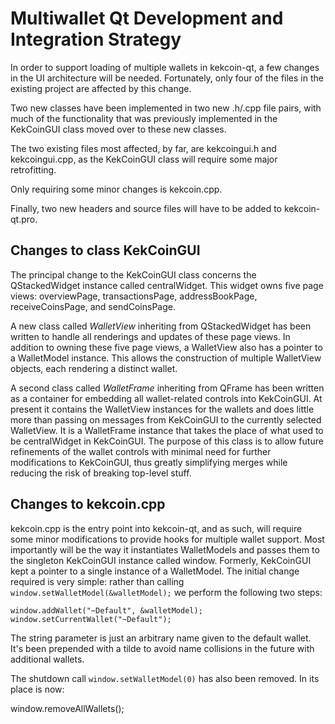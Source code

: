 Multiwallet Qt Development and Integration Strategy
===================================================

In order to support loading of multiple wallets in kekcoin-qt, a few changes in the UI architecture will be needed.
Fortunately, only four of the files in the existing project are affected by this change.

Two new classes have been implemented in two new .h/.cpp file pairs, with much of the functionality that was previously
implemented in the KekCoinGUI class moved over to these new classes.

The two existing files most affected, by far, are kekcoingui.h and kekcoingui.cpp, as the KekCoinGUI class will require
some major retrofitting.

Only requiring some minor changes is kekcoin.cpp.

Finally, two new headers and source files will have to be added to kekcoin-qt.pro.

Changes to class KekCoinGUI
---------------------------
The principal change to the KekCoinGUI class concerns the QStackedWidget instance called centralWidget.
This widget owns five page views: overviewPage, transactionsPage, addressBookPage, receiveCoinsPage, and sendCoinsPage.

A new class called *WalletView* inheriting from QStackedWidget has been written to handle all renderings and updates of
these page views. In addition to owning these five page views, a WalletView also has a pointer to a WalletModel instance.
This allows the construction of multiple WalletView objects, each rendering a distinct wallet.

A second class called *WalletFrame* inheriting from QFrame has been written as a container for embedding all wallet-related
controls into KekCoinGUI. At present it contains the WalletView instances for the wallets and does little more than passing on messages
from KekCoinGUI to the currently selected WalletView. It is a WalletFrame instance
that takes the place of what used to be centralWidget in KekCoinGUI. The purpose of this class is to allow future
refinements of the wallet controls with minimal need for further modifications to KekCoinGUI, thus greatly simplifying
merges while reducing the risk of breaking top-level stuff.

Changes to kekcoin.cpp
----------------------
kekcoin.cpp is the entry point into kekcoin-qt, and as such, will require some minor modifications to provide hooks for
multiple wallet support. Most importantly will be the way it instantiates WalletModels and passes them to the
singleton KekCoinGUI instance called window. Formerly, KekCoinGUI kept a pointer to a single instance of a WalletModel.
The initial change required is very simple: rather than calling `window.setWalletModel(&walletModel);` we perform the
following two steps:

	window.addWallet("~Default", &walletModel);
	window.setCurrentWallet("~Default");

The string parameter is just an arbitrary name given to the default wallet. It's been prepended with a tilde to avoid name collisions in the future with additional wallets.

The shutdown call `window.setWalletModel(0)` has also been removed. In its place is now:

window.removeAllWallets();
